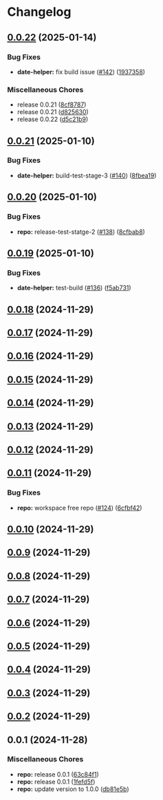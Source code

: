 # Changelog

## [0.0.22](https://github.com/iamzaker/sample-release-please-manifest/compare/date-helpers@v0.0.21...date-helpers@v0.0.22) (2025-01-14)


### Bug Fixes

* **date-helper:** fix build issue ([#142](https://github.com/iamzaker/sample-release-please-manifest/issues/142)) ([1937358](https://github.com/iamzaker/sample-release-please-manifest/commit/193735834de45c2c7547e7a836e78647651fec7d))


### Miscellaneous Chores

* release 0.0.21 ([8cf8787](https://github.com/iamzaker/sample-release-please-manifest/commit/8cf8787c08716d943a867c5087d37e8e048a55e4))
* release 0.0.21 ([d825630](https://github.com/iamzaker/sample-release-please-manifest/commit/d8256305be7e2554c50387e34e24a58800846b1f))
* release 0.0.22 ([d5c21b9](https://github.com/iamzaker/sample-release-please-manifest/commit/d5c21b9b6f5c3c16b0ec9a7e08ed9854e0ede97c))

## [0.0.21](https://github.com/iamzaker/sample-release-please-manifest/compare/date-helpers@v0.0.20...date-helpers@v0.0.21) (2025-01-10)


### Bug Fixes

* **date-helper:** build-test-stage-3 ([#140](https://github.com/iamzaker/sample-release-please-manifest/issues/140)) ([8fbea19](https://github.com/iamzaker/sample-release-please-manifest/commit/8fbea193c233ac89aa5dae4704312d649aefb24f))

## [0.0.20](https://github.com/iamzaker/sample-release-please-manifest/compare/date-helpers@v0.0.19...date-helpers@v0.0.20) (2025-01-10)


### Bug Fixes

* **repo:** release-test-statge-2 ([#138](https://github.com/iamzaker/sample-release-please-manifest/issues/138)) ([8cfbab8](https://github.com/iamzaker/sample-release-please-manifest/commit/8cfbab829d982f8523224e35a163dea2e8e09410))

## [0.0.19](https://github.com/iamzaker/sample-release-please-manifest/compare/date-helpers@v0.0.18...date-helpers@v0.0.19) (2025-01-10)


### Bug Fixes

* **date-helper:** test-build ([#136](https://github.com/iamzaker/sample-release-please-manifest/issues/136)) ([f5ab731](https://github.com/iamzaker/sample-release-please-manifest/commit/f5ab7311586af5faf15a2c83faccec8aef639b94))

## [0.0.18](https://github.com/iamzaker/sample-release-please-manifest/compare/date-helpers@v0.0.17...date-helpers@v0.0.18) (2024-11-29)

## [0.0.17](https://github.com/iamzaker/sample-release-please-manifest/compare/date-helpers@v0.0.16...date-helpers@v0.0.17) (2024-11-29)

## [0.0.16](https://github.com/iamzaker/sample-release-please-manifest/compare/date-helpers@v0.0.15...date-helpers@v0.0.16) (2024-11-29)

## [0.0.15](https://github.com/iamzaker/sample-release-please-manifest/compare/date-helpers@v0.0.14...date-helpers@v0.0.15) (2024-11-29)

## [0.0.14](https://github.com/iamzaker/sample-release-please-manifest/compare/date-helpers@v0.0.13...date-helpers@v0.0.14) (2024-11-29)

## [0.0.13](https://github.com/iamzaker/sample-release-please-manifest/compare/date-helpers@v0.0.12...date-helpers@v0.0.13) (2024-11-29)

## [0.0.12](https://github.com/iamzaker/sample-release-please-manifest/compare/date-helpers@v0.0.11...date-helpers@v0.0.12) (2024-11-29)

## [0.0.11](https://github.com/iamzaker/sample-release-please-manifest/compare/date-helpers@v0.0.10...date-helpers@v0.0.11) (2024-11-29)


### Bug Fixes

* **repo:** workspace free repo ([#124](https://github.com/iamzaker/sample-release-please-manifest/issues/124)) ([6cfbf42](https://github.com/iamzaker/sample-release-please-manifest/commit/6cfbf42b293cb222887bf291a96b61930b1f5921))

## [0.0.10](https://github.com/iamzaker/sample-release-please-manifest/compare/date-helpers@v0.0.9...date-helpers@v0.0.10) (2024-11-29)

## [0.0.9](https://github.com/iamzaker/sample-release-please-manifest/compare/date-helpers@v0.0.8...date-helpers@v0.0.9) (2024-11-29)

## [0.0.8](https://github.com/iamzaker/sample-release-please-manifest/compare/date-helpers@v0.0.7...date-helpers@v0.0.8) (2024-11-29)

## [0.0.7](https://github.com/iamzaker/sample-release-please-manifest/compare/date-helpers@v0.0.6...date-helpers@v0.0.7) (2024-11-29)

## [0.0.6](https://github.com/iamzaker/sample-release-please-manifest/compare/date-helpers@v0.0.5...date-helpers@v0.0.6) (2024-11-29)

## [0.0.5](https://github.com/iamzaker/sample-release-please-manifest/compare/date-helpers@v0.0.4...date-helpers@v0.0.5) (2024-11-29)

## [0.0.4](https://github.com/iamzaker/sample-release-please-manifest/compare/date-helpers@v0.0.3...date-helpers@v0.0.4) (2024-11-29)

## [0.0.3](https://github.com/iamzaker/sample-release-please-manifest/compare/date-helpers@v0.0.2...date-helpers@v0.0.3) (2024-11-29)

## [0.0.2](https://github.com/iamzaker/sample-release-please-manifest/compare/date-helpers@v0.0.1...date-helpers@v0.0.2) (2024-11-29)

## 0.0.1 (2024-11-28)


### Miscellaneous Chores

* **repo:** release 0.0.1 ([63c84f1](https://github.com/iamzaker/sample-release-please-manifest/commit/63c84f1f9b18083f3f7948aa1493b9fec5f5e938))
* **repo:** release 0.0.1 ([1fefd5f](https://github.com/iamzaker/sample-release-please-manifest/commit/1fefd5f0a9e31e25500a8b3183c776c8a23e4613))
* **repo:** update version to 1.0.0 ([db81e5b](https://github.com/iamzaker/sample-release-please-manifest/commit/db81e5b0c8daa4abaa20ebffa56221d27c7e68c4))
